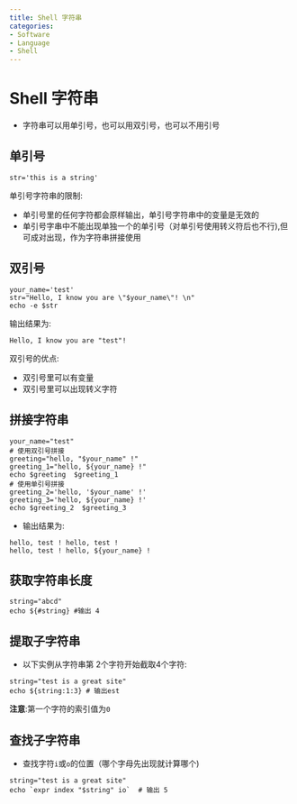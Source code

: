 ```yaml
---
title: Shell 字符串
categories:
- Software
- Language
- Shell
---
```

# Shell 字符串

- 字符串可以用单引号，也可以用双引号，也可以不用引号

## 单引号

```shell
str='this is a string'
```

单引号字符串的限制:

- 单引号里的任何字符都会原样输出，单引号字符串中的变量是无效的
- 单引号字串中不能出现单独一个的单引号（对单引号使用转义符后也不行),但可成对出现，作为字符串拼接使用

## 双引号

```shell
your_name='test'
str="Hello, I know you are \"$your_name\"! \n"
echo -e $str
```

输出结果为:

```
Hello, I know you are "test"!
```

双引号的优点:

- 双引号里可以有变量
- 双引号里可以出现转义字符

## 拼接字符串

```shell
your_name="test"
# 使用双引号拼接
greeting="hello, "$your_name" !"
greeting_1="hello, ${your_name} !"
echo $greeting  $greeting_1
# 使用单引号拼接
greeting_2='hello, '$your_name' !'
greeting_3='hello, ${your_name} !'
echo $greeting_2  $greeting_3
```

- 输出结果为:

```
hello, test ! hello, test !
hello, test ! hello, ${your_name} !
```

## 获取字符串长度

```shell
string="abcd"
echo ${#string} #输出 4
```

## 提取子字符串

- 以下实例从字符串第 2个字符开始截取4个字符:

```shell
string="test is a great site"
echo ${string:1:3} # 输出est
```

**注意**:第一个字符的索引值为`0`

## 查找子字符串

- 查找字符`i`或`o`的位置（哪个字母先出现就计算哪个)

```shell
string="test is a great site"
echo `expr index "$string" io`  # 输出 5
```

